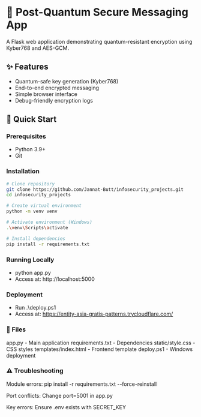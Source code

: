 # 🔐 Post-Quantum Secure Messaging App

A Flask web application demonstrating quantum-resistant encryption using Kyber768 and AES-GCM.

## ✨ Features
- Quantum-safe key generation (Kyber768)
- End-to-end encrypted messaging
- Simple browser interface
- Debug-friendly encryption logs

## 🚀 Quick Start

### Prerequisites
- Python 3.9+
- Git

### Installation
```bash
# Clone repository
git clone https://github.com/Jannat-Butt/infosecurity_projects.git
cd infosecurity_projects

# Create virtual environment
python -m venv venv

# Activate environment (Windows)
.\venv\Scripts\activate

# Install dependencies
pip install -r requirements.txt
```
### Running Locally
  - python app.py
  - Access at: http://localhost:5000

### Deployment
- Run .\deploy.ps1
- Access at: https://entity-asia-gratis-patterns.trycloudflare.com/

### 📂 Files
  app.py                - Main application
  requirements.txt      - Dependencies
  static/style.css      - CSS styles
  templates/index.html  - Frontend template
  deploy.ps1           - Windows deployment

### ⚠️ Troubleshooting
  Module errors: pip install -r requirements.txt --force-reinstall
  
  Port conflicts: Change port=5001 in app.py
  
  Key errors: Ensure .env exists with SECRET_KEY
